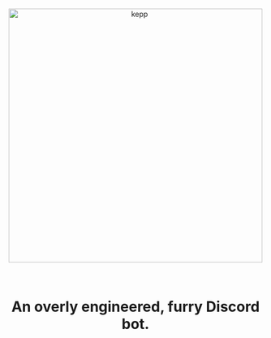 <div align="center">
    <br />
    <p>
        <img src="https://raw.githubusercontent.com/kippfoxx/kepp/master/frontend/src/assets/brand/logo.png" width="500" alt="kepp" />
    </p>
    <br />
<div>

# An overly engineered, furry Discord bot.

